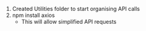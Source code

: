 1) Created Utilities folder to start organising API calls
2) npm install axios
    - This will allow simplified API requests